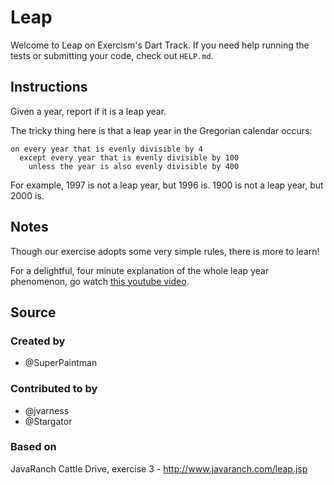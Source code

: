 # Leap

Welcome to Leap on Exercism's Dart Track.
If you need help running the tests or submitting your code, check out `HELP.md`.

## Instructions

Given a year, report if it is a leap year.

The tricky thing here is that a leap year in the Gregorian calendar occurs:

```text
on every year that is evenly divisible by 4
  except every year that is evenly divisible by 100
    unless the year is also evenly divisible by 400
```

For example, 1997 is not a leap year, but 1996 is.
1900 is not a leap year, but 2000 is.

## Notes

Though our exercise adopts some very simple rules, there is more to learn!

For a delightful, four minute explanation of the whole leap year phenomenon, go watch [this youtube video][video].

[video]: http://www.youtube.com/watch?v=xX96xng7sAE

## Source

### Created by

- @SuperPaintman

### Contributed to by

- @jvarness
- @Stargator

### Based on

JavaRanch Cattle Drive, exercise 3 - http://www.javaranch.com/leap.jsp